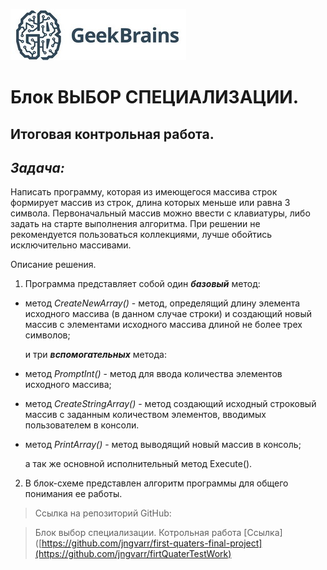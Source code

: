 ![geekBr](geekBr.jpg) 

# Блок ВЫБОР СПЕЦИАЛИЗАЦИИ.
## Итоговая контрольная работа.

## ***Задача:***
Написать программу, которая из имеющегося массива строк формирует массив из строк, длина которых меньше или равна 3 символа. Первоначальный массив можно ввести с клавиатуры, либо задать на старте выполнения алгоритма. При решении не рекомендуется пользоваться коллекциями, лучше обойтись исключительно массивами.

Описание решения.

1. Программа представляет собой один ***базовый*** метод:
* метод *CreateNewArray()* - метод, определящий длину элемента исходного массива (в данном случае строки) и создающий новый массив с элементами исходного массива длиной не более трех символов;

    и три ***вспомогательных*** метода:

* метод *PromptInt()* - метод для ввода количества элементов исходного массива;
* метод *CreateStringArray()* - метод создающий исходный строковый массив с заданным количеством элементов, вводимых пользователем в консоли. 
* метод *PrintArray()* - метод выводящий новый массив в консоль;

    а так же основной исполнительный метод Execute().


2. В блок-схеме представлен алгоритм программы  для общего понимания ее работы. 
          

>Ссылка на репозиторий GitHub:

> Блок выбор специализации. Котрольная работа [Ссылка]([https://github.com/jngvarr/first-quaters-final-project](https://github.com/jngvarr/firtQuaterTestWork)

